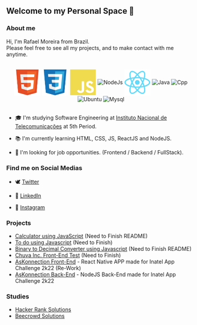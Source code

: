## Welcome to my Personal Space  👋

### About me
<p>
  Hi, I'm Rafael Moreira from Brazil.<br>
  Please feel free to see all my projects, and to make contact with me anytime.
</p>

<div style="display: inline_block" align="center"><br>
  <img align="center" alt="HTML" height="70" width="70" src="https://raw.githubusercontent.com/devicons/devicon/master/icons/html5/html5-original.svg">
  <img align="center" alt="CSS" height="70" width="70" src="https://raw.githubusercontent.com/devicons/devicon/master/icons/css3/css3-original.svg">
  <img align="center" alt="Js" height="70" width="70" src="https://raw.githubusercontent.com/devicons/devicon/master/icons/javascript/javascript-plain.svg">
  <img align="center" alt="NodeJs" height="70" width="70" src="https://cdn.jsdelivr.net/gh/devicons/devicon/icons/nodejs/nodejs-plain.svg">
  <img align="center" alt="React" height="70" width="70" src="https://raw.githubusercontent.com/devicons/devicon/master/icons/react/react-original.svg">
  <img align="center" alt="Java" height="70" width="70" src="https://cdn.jsdelivr.net/gh/devicons/devicon/icons/python/python-original.svg">
  <img align="center" alt="Cpp" height="70" width="70" src="https://cdn.jsdelivr.net/gh/devicons/devicon/icons/cplusplus/cplusplus-original.svg">
  <img align="center" alt="Ubuntu" height="70" width="70" src="https://cdn.jsdelivr.net/gh/devicons/devicon/icons/ubuntu/ubuntu-plain.svg">
  <img align="center" alt="Mysql" height="70" width="70" src="https://cdn.jsdelivr.net/gh/devicons/devicon/icons/mysql/mysql-original.svg">
</div>
<br>

- 🎓 I'm studying Software Engineering at <a href="https://inatel.br/home/" target="_blank"> Instituto Nacional de Telecomunicações</a> at 5th Period.</a>

- 📚 I'm currently learning HTML, CSS, JS, ReactJS and NodeJS.

- 💼 I'm looking for job opportunities. (Frontend / Backend / FullStack).

### Find me on Social Medias

- 🕊  <a href="https://twitter.com/vonot16" targert="_blank" >Twitter </a>

- 💼 <a href="https://www.linkedin.com/in/vonot/" targert="_blank" >LinkedIn </a>

- 🤳 <a href="https://www.instagram.com/vonot16/" targert="_blank" >Instagram </a>

### Projects

- <a href="https://github.com/vonot16/javascriptCalculator">Calculator using JavaScript</a> (Need to Finish README)
- <a href="https://github.com/vonot16/javascriptTodo">To do using Javascript</a> (Need to Finish)
- <a href="https://github.com/vonot16/binary2decimal">Binary to Decimal Converter using Javascript</a> (Need to Finish README)
- <a href="https://github.com/vonot16/chuva-front-end-exercise">Chuva Inc. Front-End Test</a> (Need to Finish)
- <a href="https://github.com/vonot16/askonnection-front-end">AsKonnection Front-End</a> - React Native APP made for Inatel App Challenge 2k22 (Re-Work)
- <a href="https://github.com/vonot16/askonnection-back-end">AsKonnection Back-End</a> - NodeJS Back-End made for Inatel App Challenge 2k22

### Studies
- <a href="https://github.com/vonot16/hacker-rank">Hacker Rank Solutions</a>
- <a href="https://github.com/vonot16/beecrowd">Beecrowd Solutions</a>
